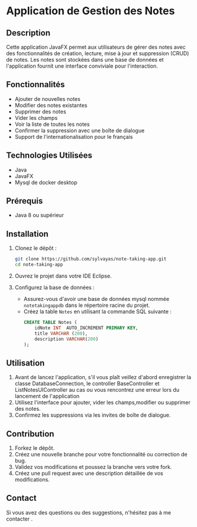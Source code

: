 # Application de Gestion des Notes

## Description

Cette application JavaFX permet aux utilisateurs de gérer des notes avec des fonctionnalités de création, lecture, mise à jour et suppression (CRUD) de notes.
Les notes sont stockées dans une base de données et l'application fournit une interface conviviale pour l'interaction.

## Fonctionnalités

- Ajouter de nouvelles notes
- Modifier des notes existantes
- Supprimer des notes
- Vider les champs
- Voir la liste de toutes les notes
- Confirmer la suppression avec une boîte de dialogue
- Support de l'internationalisation pour le français

## Technologies Utilisées

- Java
- JavaFX
- Mysql de docker desktop


## Prérequis

- Java 8 ou supérieur


## Installation

1. Clonez le dépôt :
    ```bash
    git clone https://github.com/sylvayas/note-taking-app.git
    cd note-taking-app
    ```

2. Ouvrez le projet dans votre IDE  Eclipse.



3. Configurez la base de données :
    - Assurez-vous d'avoir une base de données mysql nommée `notetakingappdb` dans le répertoire racine du projet.
    - Créez la table `Notes` en utilisant la commande SQL suivante :
        ```sql
        CREATE TABLE Notes (
            idNote INT  AUTO_INCREMENT PRIMARY KEY,
            title VARCHAR (200),
            description VARCHAR(200)
        );
        ```

## Utilisation

1. Avant de lancez l'application, s'il vous plaît veillez d'abord enregistrer la classe DatabaseConnection, le controller BaseController et ListNotesUIController au cas ou vous rencontrez une erreur lors du lancement de l'application
2. Utilisez l'interface pour ajouter, vider les champs,modifier  ou supprimer des notes.
3. Confirmez les suppressions via les invites de boîte de dialogue.


## Contribution

1. Forkez le dépôt.
2. Créez une nouvelle branche pour votre fonctionnalité ou correction de bug.
3. Validez vos modifications et poussez la branche vers votre fork.
4. Créez une pull request avec une description détaillée de vos modifications.


## Contact

Si vous avez des questions ou des suggestions, n'hésitez pas à me contacter .
